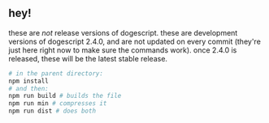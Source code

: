 ## hey!

these are *not* release versions of dogescript. these are development versions of dogescript 2.4.0, and are not updated on every commit (they're just here right now to make sure the commands work). once 2.4.0 is released, these will be the latest stable release.

```bash
# in the parent directory:
npm install
# and then:
npm run build # builds the file
npm run min # compresses it
npm run dist # does both
```
